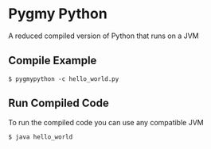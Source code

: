 # Pygmy Python
A reduced compiled version of Python that runs on a JVM

## Compile Example
```
$ pygmypython -c hello_world.py
```

## Run Compiled Code
To run the compiled code you can use any compatible JVM

```
$ java hello_world
```
